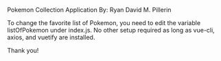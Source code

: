 Pokemon Collection Application
By: Ryan David M. Pillerin

To change the favorite list of Pokemon, you need to edit the variable listOfPokemon under index.js. No other setup required as long as vue-cli, axios, and vuetify are installed.

Thank you!